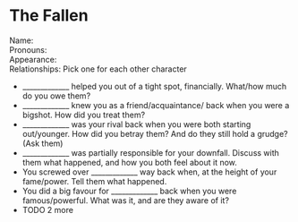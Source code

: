 # The Fallen
Name:  
Pronouns:  
Appearance:  
Relationships: Pick one for each other character
- _____________ helped you out of a tight spot, financially. What/how much do you owe them?
- _____________ knew you as a friend/acquaintance/ back when you were a bigshot. How did you treat them?
- _____________ was your rival back when you were both starting out/younger. How did you betray them? And do they still hold a grudge? (Ask them)
- _____________ was partially responsible for your downfall. Discuss with them what happened, and how you both feel about it now.
- You screwed over _____________ way back when, at the height of your fame/power. Tell them what happened.
- You did a big favour for _____________ back when you were famous/powerful. What was it, and are they aware of it?
- TODO 2 more
